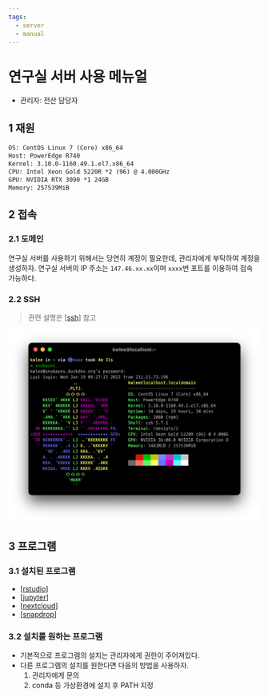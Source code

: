 ```yaml
---
tags:
  - server
  - manual
---
```


# 연구실 서버 사용 메뉴얼

* 관리자: 전산 담당자

## 1 재원

```
OS: CentOS Linux 7 (Core) x86_64
Host: PowerEdge R740
Kernel: 3.10.0-1160.49.1.el7.x86_64
CPU: Intel Xeon Gold 5220R *2 (96) @ 4.000GHz
GPU: NVIDIA RTX 3090 *1 24GB
Memory: 257539MiB
```

## 2 접속

### 2.1 도메인

연구실 서버를 사용하기 위해서는 당연히 계정이 필요한데, 관리자에게 부탁하여 계정을 생성하자. 연구실 서버의 IP 주소는 `147.46.xx.xx`이며 `xxxx`번 포트를 이용하여 접속 가능하다.

### 2.2 SSH

> 관련 설명은 [[ssh]] 참고

![](figs/ssh.png)

## 3 프로그램 

### 3.1 설치된 프로그램

* [[rstudio]]
* [[jupyter]]
* [[nextcloud]]
* [[snapdrop]]

### 3.2 설치를 원하는 프로그램

* 기본적으로 프로그램의 설치는 관리자에게 권한이 주어져있다. 
* 다른 프로그램의 설치를 원한다면 다음의 방법을 사용하자.
	1. 관리자에게 문의
	2. conda 등 가상환경에 설치 후 PATH 지정

[//begin]: # "Autogenerated link references for markdown compatibility"
[ssh]: ../../statgpu/linux/ssh.md "서버 접속: SSH"
[rstudio]: rstudio.md "Rstudio Server"
[jupyter]: jupyter.md "JupyterHub"
[nextcloud]: nextcloud.md "NextCloud"
[snapdrop]: snapdrop.md "Snapdrop"
[//end]: # "Autogenerated link references"